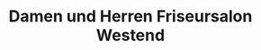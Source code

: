 ---
title: "Damen und Herren Friseursalon Westend"
url: /muenchen/damen-und-herren-friseursalon-westend/
shop: Friseur
---